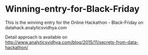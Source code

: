 # Winning-entry-for-Black-Friday


This is the winning entry for the Online Hackathon - Black-Friday on datahack.analyticsvidhya.com

Detail approach is available on http://www.analyticsvidhya.com/blog/2015/11/secrets-from-data-hackathon/
